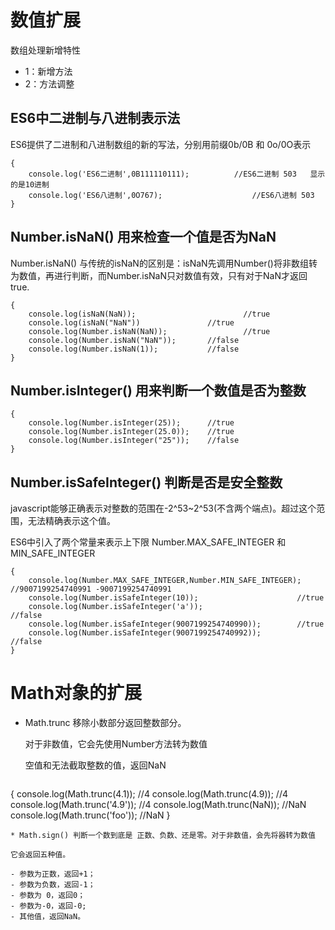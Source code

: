 # 数值扩展

数组处理新增特性
* 1：新增方法
* 2：方法调整


## ES6中二进制与八进制表示法
ES6提供了二进制和八进制数组的新的写法，分别用前缀0b/0B 和 0o/0O表示

```
{
	console.log('ES6二进制',0B111110111);			//ES6二进制 503   显示的是10进制
	console.log('ES6八进制',0O767);					//ES6八进制 503
}
```


## Number.isNaN() 用来检查一个值是否为NaN
Number.isNaN() 与传统的isNaN的区别是：isNaN先调用Number()将非数组转为数值，再进行判断，而Number.isNaN只对数值有效，只有对于NaN才返回true.

```
{
	console.log(isNaN(NaN));						//true
	console.log(isNaN("NaN"))				//true
	console.log(Number.isNaN(NaN));					//true
	console.log(Number.isNaN("NaN"));		//false
	console.log(Number.isNaN(1));			//false
}
```

## Number.isInteger() 用来判断一个数值是否为整数
```
{
	console.log(Number.isInteger(25));		//true
	console.log(Number.isInteger(25.0));	//true
	console.log(Number.isInteger("25"));	//false
}
```


## Number.isSafeInteger() 判断是否是安全整数
javascript能够正确表示对整数的范围在-2^53~2^53(不含两个端点)。超过这个范围，无法精确表示这个值。

ES6中引入了两个常量来表示上下限  Number.MAX_SAFE_INTEGER 和 MIN_SAFE_INTEGER

```
{
	console.log(Number.MAX_SAFE_INTEGER,Number.MIN_SAFE_INTEGER);		//9007199254740991 -9007199254740991
	console.log(Number.isSafeInteger(10));						//true
	console.log(Number.isSafeInteger('a'));						//false
	console.log(Number.isSafeInteger(9007199254740990));		//true
	console.log(Number.isSafeInteger(9007199254740992));		//false
}
```



# Math对象的扩展
* Math.trunc 移除小数部分返回整数部分。

  对于非数值，它会先使用Number方法转为数值

  空值和无法截取整数的值，返回NaN

  ```
{
	console.log(Math.trunc(4.1));			//4
	console.log(Math.trunc(4.9));			//4
	console.log(Math.trunc('4.9'));			//4
	console.log(Math.trunc(NaN));				//NaN
	console.log(Math.trunc('foo'));			//NaN
}
  ```
* Math.sign() 判断一个数到底是 正数、负数、还是零。对于非数值，会先将器转为数值

它会返回五种值。

  - 参数为正数，返回+1；
  - 参数为负数，返回-1；
  - 参数为 0，返回0；
  - 参数为-0，返回-0;
  - 其他值，返回NaN。
